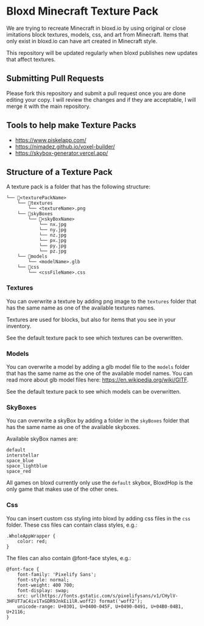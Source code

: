 # Bloxd Minecraft Texture Pack
We are trying to recreate Minecraft in bloxd.io by using original or close imitations block textures, models, css, and art from Minecraft. Items that only exist in bloxd.io can have art created in Minecraft style.

This repository will be updated regularly when bloxd publishes new updates that affect textures. 

## Submitting Pull Requests
Please fork this repository and submit a pull request once you are done editing your copy. I will review the changes and if they are acceptable, I will merge it with the main repository.

## Tools to help make Texture Packs
- https://www.piskelapp.com/
- https://nimadez.github.io/voxel-builder/
- https://skybox-generator.vercel.app/

## Structure of a Texture Pack
A texture pack is a folder that has the following structure:
```
└── 📁<texturePackName>
    └── 📁textures
        └── <textureName>.png
    └── 📁skyBoxes
        └── 📁<skyBoxName>
            └── nx.jpg
            └── ny.jpg
            └── nz.jpg
            └── px.jpg
            └── py.jpg
            └── pz.jpg
    └── 📁models
        └── <modelName>.glb
    └── 📁css
        └── <cssFileName>.css
```


### Textures
You can overwrite a texture by adding png image to the `textures` folder that has the same name as one of the available textures names.

Textures are used for blocks, but also for items that you see in your inventory.

See the default texture pack to see which textures can be overwritten.

### Models
You can overwrite a model by adding a glb model file to the `models` folder that has the same name as the one of the available model names. You can read more about glb model files here: https://en.wikipedia.org/wiki/GlTF.

See the default texture pack to see which models can be overwritten.

### SkyBoxes
You can overwrite a skyBox by adding a folder in the `skyBoxes` folder that has the same name as one of the available skyboxes.

Available skyBox names are:
```
default
interstellar
space_blue
space_lightblue
space_red
```

All games on bloxd currently only use the `default` skybox, BloxdHop is the only game that makes use of the other ones.

### Css
You can insert custom css styling into bloxd by adding css files in the `css` folder. These css files can contain class 
styles, e.g.:
```
.WholeAppWrapper {
	color: red;
}
```

The files can also contain @font-face styles, e.g.:
```
@font-face {
	font-family: 'Pixelify Sans';
	font-style: normal;
	font-weight: 400 700;
	font-display: swap;
	src: url(https://fonts.gstatic.com/s/pixelifysans/v1/CHylV-3HFUT7aC4iv1TxGDR9JnkEi1lR.woff2) format('woff2');
	unicode-range: U+0301, U+0400-045F, U+0490-0491, U+04B0-04B1, U+2116;
}
```
